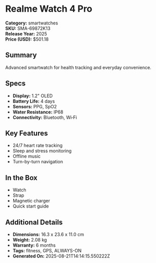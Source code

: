 # Realme Watch 4 Pro
**Category:** smartwatches  
**SKU:** SMA-69872K13  
**Release Year:** 2025  
**Price (USD):** $501.18

## Summary
Advanced smartwatch for health tracking and everyday convenience.

## Specs
- **Display:** 1.2" OLED
- **Battery Life:** 4 days
- **Sensors:** PPG, SpO2
- **Water Resistance:** IP68
- **Connectivity:** Bluetooth, Wi‑Fi

## Key Features
- 24/7 heart rate tracking
- Sleep and stress monitoring
- Offline music
- Turn-by-turn navigation

## In the Box
- Watch
- Strap
- Magnetic charger
- Quick start guide

## Additional Details
- **Dimensions:** 16.3 x 23.6 x 11.0 cm
- **Weight:** 2.08 kg
- **Warranty:** 6 months
- **Tags:** fitness, GPS, ALWAYS-ON
- **Generated On:** 2025-08-21T14:14:15.550222Z